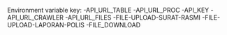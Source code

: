 Environment variable key: -API_URL_TABLE -API_URL_PROC -API_KEY -API_URL_CRAWLER -API_URL_FILES -FILE-UPLOAD-SURAT-RASMI -FILE-UPLOAD-LAPORAN-POLIS -FILE_DOWNLOAD